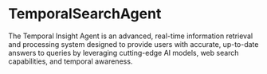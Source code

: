 # TemporalSearchAgent
The Temporal Insight Agent is an advanced, real-time information retrieval and processing system designed to provide users with accurate, up-to-date answers to queries by leveraging cutting-edge AI models, web search capabilities, and temporal awareness. 
